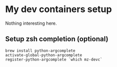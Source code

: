 # My dev containers setup

Nothing interesting here.

## Setup zsh completion (optional)

```shell
brew install python-argcomplete
activate-global-python-argcomplete
register-python-argcomplete `which mz-devc`
```
